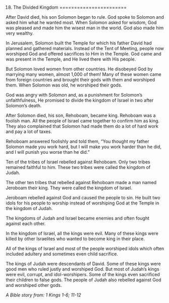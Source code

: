 18. The Divided Kingdom
=======================

After David died, his son Solomon began to rule. God spoke to Solomon
and asked him what he wanted most. When Solomon asked for wisdom, God
was pleased and made him the wisest man in the world. God also made him
very wealthy.

In Jerusalem, Solomon built the Temple for which his father David had
planned and gathered materials. Instead of the Tent of Meeting, people
now worshiped God and offered sacrifices to Him in the Temple. God came
and was present in the Temple, and He lived there with His people.

But Solomon loved women from other countries. He disobeyed God by
marrying many women, almost 1,000 of them! Many of these women came from
foreign countries and brought their gods with them and worshiped them.
When Solomon was old, he worshiped their gods.

God was angry with Solomon and, as a punishment for Solomon’s
unfaithfulness, He promised to divide the kingdom of Israel in two after
Solomon’s death.

After Solomon died, his son, Rehoboam, became king. Rehoboam was a
foolish man. All the people of Israel came together to confirm him as
king. They also complained that Solomon had made them do a lot of hard
work and pay a lot of taxes.

Rehoboam answered foolishly and told them, “You thought my father
Solomon made you work hard, but I will make you work harder than he did,
and I will punish you worse than he did.”

Ten of the tribes of Israel rebelled against Rehoboam. Only two tribes
remained faithful to him. These two tribes were called the kingdom of
Judah.

The other ten tribes that rebelled against Rehoboam made a man named
Jeroboam their king. They were called the kingdom of Israel.

Jeroboam rebelled against God and caused the people to sin. He built two
idols for his people to worship instead of worshiping God at the Temple
in the kingdom of Judah.

The kingdoms of Judah and Israel became enemies and often fought against
each other.

In the kingdom of Israel, all the kings were evil. Many of these kings
were killed by other Israelites who wanted to become king in their
place.

All of the kings of Israel and most of the people worshiped idols which
often included adultery and sometimes even child sacrifice.

The kings of Judah were descendants of David. Some of these kings were
good men who ruled justly and worshiped God. But most of Judah’s kings
were evil, corrupt, and idol-worshipers. Some of the kings even
sacrificed their children to false gods. The people of Judah also
rebelled against God and worshiped other gods.

*A Bible story from: 1 Kings 1-6; 11-12*
